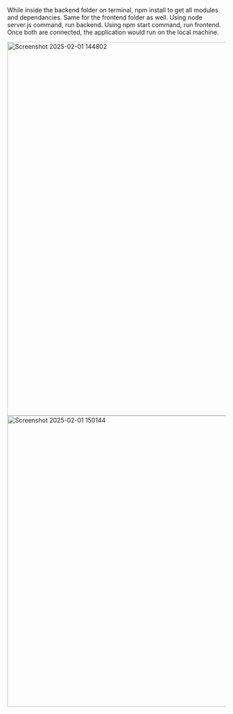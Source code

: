 While inside the backend folder on terminal, npm install to get all modules and dependancies. Same for the frontend folder as well.
Using node server.js command, run backend. Using npm start command, run frontend. 
Once both are connected, the application would run on the local machine. 




<img width="860" alt="Screenshot 2025-02-01 144802" src="https://github.com/user-attachments/assets/2c6c5449-da87-4c5a-9c8e-30f4acc305c1" />



<img width="670" alt="Screenshot 2025-02-01 150144" src="https://github.com/user-attachments/assets/2d12d2c9-3c0c-4213-a5f5-3db20a402594" />
